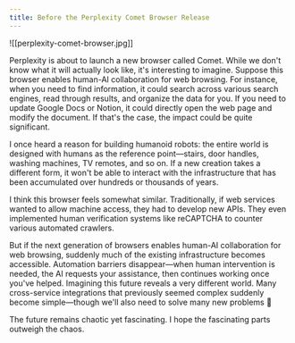 ```yaml
---
title: Before the Perplexity Comet Browser Release
---
```


![[perplexity-comet-browser.jpg]]

Perplexity is about to launch a new browser called Comet. While we don't know what it will actually look like, it's interesting to imagine. Suppose this browser enables human-AI collaboration for web browsing. For instance, when you need to find information, it could search across various search engines, read through results, and organize the data for you. If you need to update Google Docs or Notion, it could directly open the web page and modify the document. If that's the case, the impact could be quite significant.

I once heard a reason for building humanoid robots: the entire world is designed with humans as the reference point—stairs, door handles, washing machines, TV remotes, and so on. If a new creation takes a different form, it won't be able to interact with the infrastructure that has been accumulated over hundreds or thousands of years.

I think this browser feels somewhat similar. Traditionally, if web services wanted to allow machine access, they had to develop new APIs. They even implemented human verification systems like reCAPTCHA to counter various automated crawlers.

But if the next generation of browsers enables human-AI collaboration for web browsing, suddenly much of the existing infrastructure becomes accessible. Automation barriers disappear—when human intervention is needed, the AI requests your assistance, then continues working once you've helped. Imagining this future reveals a very different world. Many cross-service integrations that previously seemed complex suddenly become simple—though we'll also need to solve many new problems 🤣

The future remains chaotic yet fascinating. I hope the fascinating parts outweigh the chaos.
